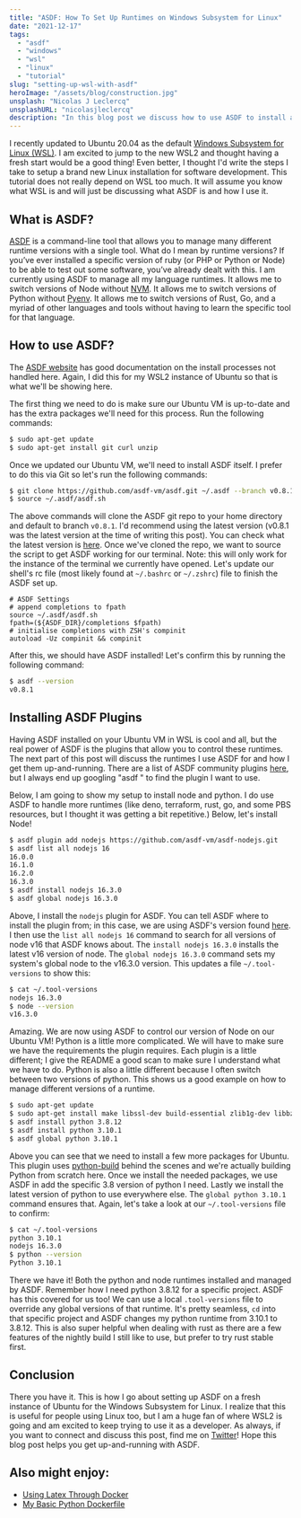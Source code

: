 ```yaml
---
title: "ASDF: How To Set Up Runtimes on Windows Subsystem for Linux"
date: "2021-12-17"
tags:
  - "asdf"
  - "windows"
  - "wsl"
  - "linux"
  - "tutorial"
slug: "setting-up-wsl-with-asdf"
heroImage: "/assets/blog/construction.jpg"
unsplash: "Nicolas J Leclercq"
unsplashURL: "nicolasjleclercq"
description: "In this blog post we discuss how to use ASDF to install and manage different language runtimes in a newly created Ubuntu VM on Windows Subsystem for Linux."
---
```


I recently updated to Ubuntu 20.04 as the default [Windows Subsystem for Linux (WSL)](https://docs.microsoft.com/en-us/windows/wsl/about). I am excited to jump to the new WSL2 and thought having a fresh start would be a good thing! Even better, I thought I'd write the steps I take to setup a brand new Linux installation for software development. This tutorial does not really depend on WSL too much. It will assume you know what WSL is and will just be discussing what ASDF is and how I use it.

## What is ASDF?

[ASDF](https://asdf-vm.com/) is a command-line tool that allows you to manage many different runtime versions with a single tool. What do I mean by runtime versions? If you’ve ever installed a specific version of ruby (or PHP or Python or Node) to be able to test out some software, you’ve already dealt with this. I am currently using ASDF to manage all my language runtimes. It allows me to switch versions of Node without [NVM](https://github.com/nvm-sh/nvm). It allows me to switch versions of Python without [Pyenv](https://github.com/pyenv/pyenv). It allows me to switch versions of Rust, Go, and a myriad of other languages and tools without having to learn the specific tool for that language.

## How to use ASDF?

The [ASDF website](https://asdf-vm.com/guide/getting-started.html#_3-install-asdf) has good documentation on the install processes not handled here. Again, I did this for my WSL2 instance of Ubuntu so that is what we'll be showing here.

The first thing we need to do is make sure our Ubuntu VM is up-to-date and has the extra packages we'll need for this process. Run the following commands:

```bash
$ sudo apt-get update
$ sudo apt-get install git curl unzip
```

Once we updated our Ubuntu VM, we'll need to install ASDF itself. I prefer to do this via Git so let's run the following commands:

```bash
$ git clone https://github.com/asdf-vm/asdf.git ~/.asdf --branch v0.8.1
$ source ~/.asdf/asdf.sh
```

The above commands will clone the ASDF git repo to your home directory and default to branch `v0.8.1`. I'd recommend using the latest version (v0.8.1 was the latest version at the time of writing this post). You can check what the latest version is [here](https://github.com/asdf-vm/asdf/tags). Once we've cloned the repo, we want to source the script to get ASDF working for our terminal. Note: this will only work for the instance of the terminal we currently have opened. Let's update our shell's rc file (most likely found at `~/.bashrc` or `~/.zshrc`) file to finish the ASDF set up.

```
# ASDF Settings
# append completions to fpath
source ~/.asdf/asdf.sh
fpath=(${ASDF_DIR}/completions $fpath)
# initialise completions with ZSH's compinit
autoload -Uz compinit && compinit
```

After this, we should have ASDF installed! Let's confirm this by running the following command:

```bash
$ asdf --version
v0.8.1
```

## Installing ASDF Plugins

Having ASDF installed on your Ubuntu VM in WSL is cool and all, but the real power of ASDF is the plugins that allow you to control these runtimes. The next part of this post will discuss the runtimes I use ASDF for and how I get them up-and-running. There are a list of ASDF community plugins [here](https://github.com/asdf-community), but I always end up googling "asdf <language>" to find the plugin I want to use.

Below, I am going to show my setup to install node and python. I do use ASDF to handle more runtimes (like deno, terraform, rust, go, and some PBS resources, but I thought it was getting a bit repetitive.) Below, let's install Node!

```bash
$ asdf plugin add nodejs https://github.com/asdf-vm/asdf-nodejs.git
$ asdf list all nodejs 16
16.0.0
16.1.0
16.2.0
16.3.0
$ asdf install nodejs 16.3.0
$ asdf global nodejs 16.3.0
```

Above, I install the `nodejs` plugin for ASDF. You can tell ASDF where to install the plugin from; in this case, we are using ASDF's version found [here](https://github.com/asdf-vm/asdf-nodejs). I then use the `list all nodejs 16` command to search for all versions of node v16 that ASDF knows about. The `install nodejs 16.3.0` installs the latest v16 version of node. The `global nodejs 16.3.0` command sets my system's global node to the v16.3.0 version. This updates a file `~/.tool-versions` to show this:

```bash
$ cat ~/.tool-versions
nodejs 16.3.0
$ node --version
v16.3.0
```

Amazing. We are now using ASDF to control our version of Node on our Ubuntu VM! Python is a little more complicated. We will have to make sure we have the requirements the plugin requires. Each plugin is a little different; I give the README a good scan to make sure I understand what we have to do. Python is also a little different because I often switch between two versions of python. This shows us a good example on how to manage different versions of a runtime.

```bash
$ sudo apt-get update
$ sudo apt-get install make libssl-dev build-essential zlib1g-dev libbz2-dev libreadline-dev libsqlite3-dev wget llvm libncursesw5-dev xz-utils tk-dev libxml2-dev libxmlsec1-dev libffi-dev liblzma-dev
$ asdf install python 3.8.12
$ asdf install python 3.10.1
$ asdf global python 3.10.1
```

Above you can see that we need to install a few more packages for Ubuntu. This plugin uses [python-build](https://github.com/pyenv/pyenv/tree/master/plugins/python-build) behind the scenes and we're actually building Python from scratch here. Once we install the needed packages, we use ASDF in add the specific 3.8 version of python I need. Lastly we install the latest version of python to use everywhere else. The `global python 3.10.1` command ensures that. Again, let's take a look at our `~/.tool-versions` file to confirm:

```bash
$ cat ~/.tool-versions
python 3.10.1
nodejs 16.3.0
$ python --version
Python 3.10.1
```

There we have it! Both the python and node runtimes installed and managed by ASDF. Remember how I need python 3.8.12 for a specific project. ASDF has this covered for us too! We can use a local `.tool-versions` file to override any global versions of that runtime. It's pretty seamless, `cd` into that specific project and ASDF changes my python runtime from 3.10.1 to 3.8.12. This is also super helpful when dealing with rust as there are a few features of the nightly build I still like to use, but prefer to try rust stable first.

## Conclusion

There you have it. This is how I go about setting up ASDF on a fresh instance of Ubuntu for the Windows Subsystem for Linux. I realize that this is useful for people using Linux too, but I am a huge fan of where WSL2 is going and am excited to keep trying to use it as a developer. As always, if you want to connect and discuss this post, find me on [Twitter](https://twitter.com/joshfinnie)! Hope this blog post helps you get up-and-running with ASDF.

## Also might enjoy:

- [Using Latex Through Docker](/blog/latex-through-docker/)
- [My Basic Python Dockerfile](/blog/basic-python-dockerfile/)
